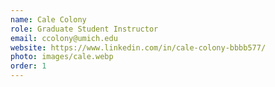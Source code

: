 ```yaml
---
name: Cale Colony
role: Graduate Student Instructor
email: ccolony@umich.edu
website: https://www.linkedin.com/in/cale-colony-bbbb577/
photo: images/cale.webp
order: 1
---
```

